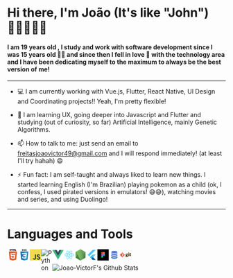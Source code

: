 # Hi there, I'm João (It's like "John") 🤟🏼👨🏻‍💻

#### I am 19 years old , I study and work with software development since I was 15 years old 👶🏻 and since then I fell in love 🥰 with the technology area and I have been dedicating myself to the maximum to always be the best version of me!
---

- 💻 I am currently working with Vue.js, Flutter, React Native, UI Design and Coordinating projects!! Yeah, I'm pretty flexible!

- 🌱 I am learning UX, going deeper into Javascript and Flutter and studying (out of curiosity, so far) Artificial Intelligence, mainly Genetic Algorithms.

- 📫 How to talk to me: just send an email to freitasjoaovictor49@gmail.com and I will respond immediately! (at least I'll try hahah) 😄

- ⚡ Fun fact: I am self-taught and always liked to learn new things.
I started learning English (I'm Brazilian) playing pokemon as a child (ok, I confess, I used pirated versions in emulators! 😅😅), watching movies and series, and using Duolingo!

---

# Languages and Tools
<img align="left" alt="HTML5" width="26px" src="https://raw.githubusercontent.com/github/explore/80688e429a7d4ef2fca1e82350fe8e3517d3494d/topics/html/html.png" />
<img align="left" alt="CSS3" width="26px" src="https://raw.githubusercontent.com/github/explore/80688e429a7d4ef2fca1e82350fe8e3517d3494d/topics/css/css.png" />
<img align="left" alt="JavaScript" width="26px" src="https://raw.githubusercontent.com/github/explore/80688e429a7d4ef2fca1e82350fe8e3517d3494d/topics/javascript/javascript.png" />
<img align="left" alt="Python" width="26px" src="https://avatars0.githubusercontent.com/u/1525981?s=200&v=4" />

<img align="left" alt="Vue.js" width="26px" src="https://raw.githubusercontent.com/github/explore/80688e429a7d4ef2fca1e82350fe8e3517d3494d/topics/vue/vue.png" />
<img align="left" alt="React" width="26px" src="https://raw.githubusercontent.com/github/explore/80688e429a7d4ef2fca1e82350fe8e3517d3494d/topics/react/react.png" />
<img align="left" alt="Node.js" width="26px" src="https://raw.githubusercontent.com/github/explore/80688e429a7d4ef2fca1e82350fe8e3517d3494d/topics/nodejs/nodejs.png" />
<img align="left" alt="Flutter" width="26px" src="https://raw.githubusercontent.com/github/explore/05d0f0dfceafd861bdf2b53559399dae7b2e2d8b/topics/flutter/flutter.png" />

<img align="left" alt="Figma" width="26px" src="https://raw.githubusercontent.com/github/explore/05d0f0dfceafd861bdf2b53559399dae7b2e2d8b/topics/figma/figma.png" />
<img align="left" alt="SQL" width="26px" src="https://raw.githubusercontent.com/github/explore/80688e429a7d4ef2fca1e82350fe8e3517d3494d/topics/sql/sql.png" />
<img align="left" alt="Git" width="26px" src="https://raw.githubusercontent.com/github/explore/80688e429a7d4ef2fca1e82350fe8e3517d3494d/topics/git/git.png" />

<br />
<br />

<img align="left" alt="Joao-VictorF's Github Stats" src="https://github-readme-stats.vercel.app/api?username=Joao-VictorF&show_icons=true&hide_border=true" />

[website]: https://joaovictorf.tk/
[linkedin]: https://www.linkedin.com/in/joaovictorfreitas/
